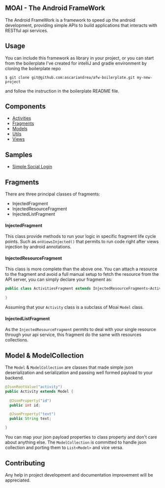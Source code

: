 ## MOAI - The Android FrameWork

The Android FrameWork is a framework to speed up the android development, providing simple APIs to build applications that interacts with RESTful api services.

## Usage
You can include this framework as library in your project, or you can start from the boilerplate I've created for intelliJ and gradle environment by cloning the boilerplate repo
```
$ git clone git@github.com:ascariandrea/afw-boilerplate.git my-new-project
```
and follow the instruction in the boilerplate README file.

## Components
* [Activities](https://github.com/ascariandrea/moai/wiki/Activities)
* [Fragments](https://github.com/ascariandrea/moai/wiki/Fragments)
* [Models](https://github.com/ascariandrea/moai/wiki/Models)
* [Utils](https://github.com/ascariandrea/moai/wiki/Utils)
* [Views](https://github.com/ascariandrea/moai/wiki/Views)


## Samples

* [Simple Social Login](https://github.com/ascariandrea/moai/tree/master/sample/src/main/java/com/ascariandrea/afw/samples/login)



## Fragments

There are three principal classes of fragments:

* InjectedFragment
* InjectedResourceFragment
* InjectedListFragment

#### InjectedFragment
This class provide methods to run your logic in specific fragment life cycle points.
Such as `onViewsInjected()` that permits to run code right after views injection by android annotations.


#### InjectedResourceFragment
This class is more complete than the above one. You can attach a resource to the fragment and avoid a full manual
setup to fetch the resource from the API server, you can simply declare your fragment as:

```java
public class ActivitiesFragment extends InjectedResourceFragments<Activity> {
  
}
```

Assuming that your `Activity` class is a subclass of Moai `Model` class.

#### InjectedListFragment
As the `InjectedResourceFragment` permits to deal with your single resource through your api service, this fragment do the same with resources collections.


## Model & ModelCollection

The `Model` & `ModelCollection` are classes that made simple json deserialization and serialization and passing well formed payload to your backend.

```java
@JsonRootValue("activity")
public Activity extends Model {
  
  @JsonProperty("id")
  public int id;

  @JsonProperty("text")
  public String text;

}
```

You can map your json payload properties to class property and don't care about anything else.
The `ModelCollection` is committed to handle json collection and porting them to `List<Model>` and vice versa.


## Contributing

Any help in project development and documentation improvement will be appreciated.

<!-- Detailed documentation in [Wiki](https://github.com/ascariandrea/moai/wiki). -->


